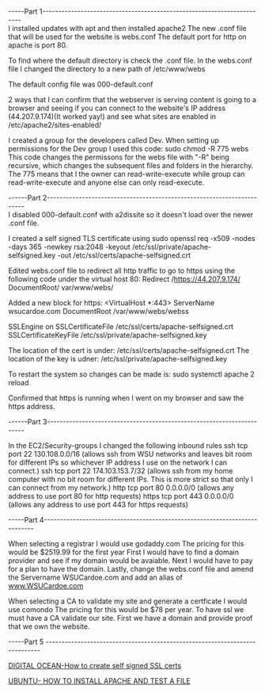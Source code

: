 -----Part 1-----------------------------------------------------------------------<br />
I installed updates with apt and then installed apache2 
The new .conf file that will be used for the website is webs.conf
The default port for http on apache is port 80.

To find where the default directory is check the .conf file. In the webs.conf file I changed the directory to a new path of /etc/www/webs 

The default config file was 000-default.conf

2 ways that I can confirm that the webserver is serving content is 
going to a browser and seeing if you can connect to the website's IP address (44.207.9.174)(It worked yay!) and see what sites are enabled in /etc/apache2/sites-enabled/


I created a group for the developers called Dev.
When setting up permissions for the Dev group I used this code:
sudo chmod -R 775 webs
This code changes the permissons for the webs file with "-R" being recursive, which changes the subsequent files and folders in the hierarchy.
The 775 means that I the owner can read-write-execute while group can read-write-execute and anyone else can only read-execute.

------Part 2-----------------------------------------------------------------------<br />
I disabled 000-default.conf with a2dissite so it doesn't load over the newer .conf file.

I created a self signed TLS certificate using
 sudo openssl req -x509 -nodes -days 365 -newkey rsa:2048 -keyout /etc/ssl/private/apache-selfsigned.key -out /etc/ssl/certs/apache-selfsigned.crt
 
 
 Edited webs.conf file to redirect all http traffic to go to https using the following code under the virtual host 80:
 Redirect /https://44.207.9.174/
 DocumentRoot/ var/www/webs/
 
 Added a new block for https:
 <VirtualHost *:443>
   ServerName wsucardoe.com
   DocumentRoot /var/www/webs/webss

   SSLEngine on
   SSLCertificateFile /etc/ssl/certs/apache-selfsigned.crt
   SSLCertificateKeyFile /etc/ssl/private/apache-selfsigned.key
</VirtualHost>

The location of the cert is under: /etc/ssl/certs/apache-selfsigned.crt
The location of the key is udner: /etc/ssl/private/apache-selfsigned.key

To restart the system so changes can be made is:
sudo systemctl apache 2 reload

Confirmed that https is running when I went on my browser and saw the https address.

------Part 3-----------------------------------------------------------------------<br />

In the EC2/Security-groups I changed the following inbound rules
ssh tcp port 22 130.108.0.0/16  (allows ssh from WSU networks and leaves bit room for different IPs so whichever IP address I use on the network I can connect.)
ssh tcp port 22 174.103.153.7/32 (allows ssh from my home computer with no bit room for different IPs. This is more strict so that only I can connect from my network.)
http tcp port 80 0.0.0.0/0 (allows any address to use port 80 for http requests)
https tcp port 443 0.0.0.0/0 (allows any address to use port 443 for https requests)

-----Part 4---------------------------------------------------------------------------<br />

When selecting a registrar I would use godaddy.com
The pricing for this would be $2519.99 for the first year
First I would have to find a domain provider and see if my domain would be avaiable.
Next I would have to pay for a plan to have the domain.
Lastly, change the webs.conf file and amend the Servername WSUCardoe.com and add an alias of www.WSUCardoe.com

When selecting a CA to validate my site and generate a certficate I would use comondo
The pricing for this would be $78 per year.
To have ssl we must have a CA validate our site.
First we have a domain and provide proof that we own the website.



-----Part 5 ----------------------------------------------------------------------------<br />


[DIGITAL OCEAN-How to create self signed SSL certs ](https://www.digitalocean.com/community/tutorials/how-to-create-a-self-signed-ssl-certificate-for-apache-in-ubuntu-22-04)


[UBUNTU- HOW TO INSTALL APACHE AND TEST A FILE](https://ubuntu.com/tutorials/install-and-configure-apache#1-overview)




